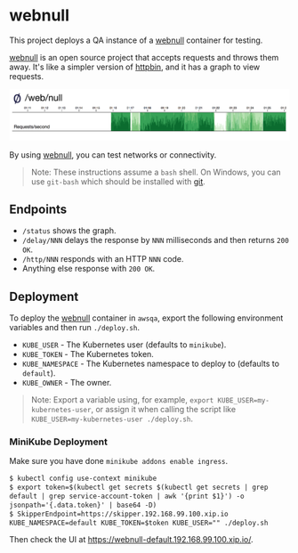 # webnull

This project deploys a QA instance of a [webnull] container for testing.

[webnull] is an open source project that accepts requests and throws them away. It's like a simpler version of [httpbin], and it has a graph to view requests.

![graph](webnull.png)

By using [webnull], you can test networks or connectivity.

> Note: These instructions assume a `bash` shell. On Windows, you can use `git-bash` which should be installed with [git](https://git-scm.com/).

## Endpoints

* `/status` shows the graph.
* `/delay/NNN` delays the response by `NNN` milliseconds and then returns `200 OK`.
* `/http/NNN` responds with an HTTP `NNN` code.
* Anything else response with `200 OK`.

## Deployment

To deploy the [webnull] container in `awsqa`, export the following environment variables and then run `./deploy.sh`.

* `KUBE_USER` - The Kubernetes user (defaults to `minikube`).
* `KUBE_TOKEN` - The Kubernetes token.
* `KUBE_NAMESPACE` - The Kubernetes namespace to deploy to (defaults to `default`).
* `KUBE_OWNER` - The owner.

> Note: Export a variable using, for example, `export KUBE_USER=my-kubernetes-user`, or assign it when calling the script like `KUBE_USER=my-kubernetes-user ./deploy.sh`.

### MiniKube Deployment

Make sure you have done `minikube addons enable ingress`.

    $ kubectl config use-context minikube
    $ export token=$(kubectl get secrets $(kubectl get secrets | grep default | grep service-account-token | awk '{print $1}') -o jsonpath='{.data.token}' | base64 -D)
    $ SkipperEndpoint=https://skipper.192.168.99.100.xip.io KUBE_NAMESPACE=default KUBE_TOKEN=$token KUBE_USER="" ./deploy.sh

Then check the UI at https://webnull-default.192.168.99.100.xip.io/.

[webnull]: https://github.com/ancientlore/webnull
[httpbin]: http://httpbin.org/
